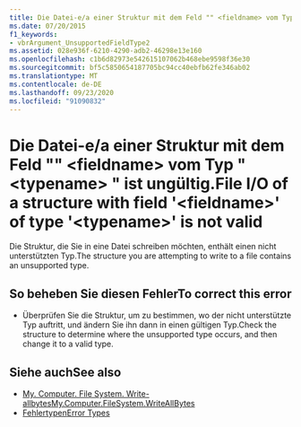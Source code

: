```yaml
---
title: Die Datei-e/a einer Struktur mit dem Feld "" <fieldname> vom Typ " <typename> " ist ungültig.
ms.date: 07/20/2015
f1_keywords:
- vbrArgument_UnsupportedFieldType2
ms.assetid: 028e936f-6210-4290-adb2-46298e13e160
ms.openlocfilehash: c1b6d82973e542615107062b468ebe9598f36e30
ms.sourcegitcommit: bf5c5850654187705bc94cc40ebfb62fe346ab02
ms.translationtype: MT
ms.contentlocale: de-DE
ms.lasthandoff: 09/23/2020
ms.locfileid: "91090832"
---
```

# <a name="file-io-of-a-structure-with-field-fieldname-of-type-typename-is-not-valid"></a><span data-ttu-id="9361e-102">Die Datei-e/a einer Struktur mit dem Feld "" \<fieldname> vom Typ " \<typename> " ist ungültig.</span><span class="sxs-lookup"><span data-stu-id="9361e-102">File I/O of a structure with field '\<fieldname>' of type '\<typename>' is not valid</span></span>

<span data-ttu-id="9361e-103">Die Struktur, die Sie in eine Datei schreiben möchten, enthält einen nicht unterstützten Typ.</span><span class="sxs-lookup"><span data-stu-id="9361e-103">The structure you are attempting to write to a file contains an unsupported type.</span></span>  
  
## <a name="to-correct-this-error"></a><span data-ttu-id="9361e-104">So beheben Sie diesen Fehler</span><span class="sxs-lookup"><span data-stu-id="9361e-104">To correct this error</span></span>  
  
- <span data-ttu-id="9361e-105">Überprüfen Sie die Struktur, um zu bestimmen, wo der nicht unterstützte Typ auftritt, und ändern Sie ihn dann in einen gültigen Typ.</span><span class="sxs-lookup"><span data-stu-id="9361e-105">Check the structure to determine where the unsupported type occurs, and then change it to a valid type.</span></span>  
  
## <a name="see-also"></a><span data-ttu-id="9361e-106">Siehe auch</span><span class="sxs-lookup"><span data-stu-id="9361e-106">See also</span></span>

- [<span data-ttu-id="9361e-107">My. Computer. File System. Write-allbytes</span><span class="sxs-lookup"><span data-stu-id="9361e-107">My.Computer.FileSystem.WriteAllBytes</span></span>](xref:Microsoft.VisualBasic.MyServices.FileSystemProxy.WriteAllBytes%2A)
- [<span data-ttu-id="9361e-108">Fehlertypen</span><span class="sxs-lookup"><span data-stu-id="9361e-108">Error Types</span></span>](../programming-guide/language-features/error-types.md)
